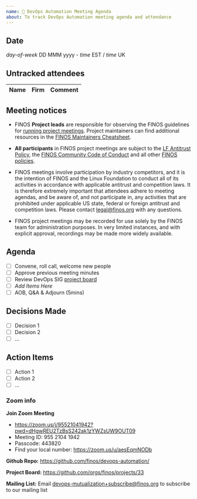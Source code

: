 ```yaml
---
name: 🤝 DevOps Automation Meeting Agenda
about: To track DevOps Automation meeting agenda and attendance
---
```


## Date

_day-of-week_ DD MMM yyyy - _time_ EST / _time_ UK

## Untracked attendees

| Name | Firm | Comment |
| :--- | :--- | :------ |

## Meeting notices
- FINOS **Project leads** are responsible for observing the FINOS guidelines for [running project meetings](https://community.finos.org/docs/governance/meeting-procedures/). Project maintainers can find additional resources in the [FINOS Maintainers Cheatsheet](https://community.finos.org/docs/finos-maintainers-cheatsheet).

- **All participants** in FINOS project meetings are subject to the [LF Antitrust Policy](https://www.linuxfoundation.org/antitrust-policy/), the [FINOS Community Code of Conduct](https://community.finos.org/docs/governance/code-of-conduct) and all other [FINOS policies](https://community.finos.org/docs/governance/#policies).

- FINOS meetings involve participation by industry competitors, and it is the intention of FINOS and the Linux Foundation to conduct all of its activities in accordance with applicable antitrust and competition laws. It is therefore extremely important that attendees adhere to meeting agendas, and be aware of, and not participate in, any activities that are prohibited under applicable US state, federal or foreign antitrust and competition laws. Please contact legal@finos.org with any questions.

- FINOS project meetings may be recorded for use solely by the FINOS team for administration purposes. In very limited instances, and with explicit approval, recordings may be made more widely available.

## Agenda

- [ ] Convene, roll call, welcome new people
- [ ] Approve previous meeting minutes
- [ ] Review DevOps SIG [project board](https://github.com/orgs/finos/projects/33)
- [ ] _Add Items Here_
- [ ] AOB, Q&A & Adjourn (5mins)

## Decisions Made

- [ ] Decision 1
- [ ] Decision 2
- [ ] ...

## Action Items

- [ ] Action 1
- [ ] Action 2
- [ ] ...

### Zoom info

**Join Zoom Meeting**
- https://zoom.us/j/95521041942?pwd=dHgwREU2TzBsS242ak1zYWZsUW9OUT09
- Meeting ID: 955 2104 1942
- Passcode: 443820
- Find your local number: https://zoom.us/u/aesEqmNODb

**Github Repo:** https://github.com/finos/devops-automation/

**Project Board:** https://github.com/orgs/finos/projects/33

**Mailing List:** Email devops-mutualization+subscribe@finos.org to subscribe to our mailing list
